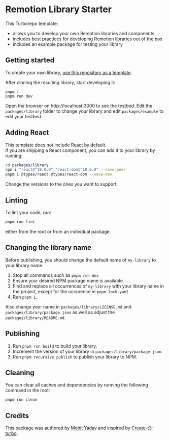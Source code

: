 # Remotion Library Starter

This Turborepo template:

- allows you to develop your own Remotion libraries and components
- includes best practices for developing Remotion libraries out of the box
- includes an example package for testing your library

## Getting started

To create your own library, [use this repository as a template](https://github.com/new?owner=remotion-dev&template_name=library-starter&template_owner=remotion-dev).

After cloning the resulting library, start developing it:

```
pnpm i
pnpm run dev
```

Open the browser on http://localhost:3000 to see the testbed.
Edit the `packages/library` folder to change your library and edit `packages/example` to edit your testbed.

## Adding React

This template does not include React by default.  
If you are shipping a React component, you can add it to your library by running:

```sh
cd packages/library
npm i "react@^18.0.0" "react-dom@^18.0.0" --save-peer
pnpm i @types/react @types/react-dom --save-dev
```

Change the versions to the ones you want to support.

## Linting

To lint your code, run:

```sh
pnpm run lint
```

either from the root or from an individual package.

## Changing the library name

Before publishing, you should change the default name of `my-library` to your library name.

1. Stop all commands such as `pnpm run dev`
1. Ensure your desired NPM package name is available.
1. Find and replace all occurrences of `my-library` with your library name in the project, except for the occurence in `pnpm-lock.yaml`
1. Run `pnpm i`.

Also change your name in `packages/library/LICENSE.md` and `packages/library/package.json` as well as adjust the `packages/library/README.md`.

## Publishing

1. Run `pnpm run build` to build your library.
1. Increment the version of your library in `packages/library/package.json`.
1. Run `pnpm recursive publish` to publish your library to NPM.

## Cleaning

You can clear all caches and dependencies by running the following command in the root:

```bash
pnpm run clean
```

## Credits

This package was authored by [Mohit Yadav](https://github.com/Just-Moh-it/) and inspired by [Create-t3-turbo](https://github.com/t3-oss/create-t3-turbo/).
